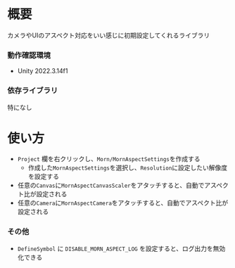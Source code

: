 # 概要

カメラやUIのアスペクト対応をいい感じに初期設定してくれるライブラリ

### 動作確認環境

- Unity 2022.3.14f1

### 依存ライブラリ

特になし

# 使い方

- `Project` 欄を右クリックし、`Morn/MornAspectSettings`を作成する
    - 作成した`MornAspectSettings`を選択し、`Resolution`に設定したい解像度を設定する
- 任意の`Canvas`に`MornAspectCanvasScaler`をアタッチすると、自動でアスペクト比が設定される
- 任意の`Camera`に`MornAspectCamera`をアタッチすると、自動でアスペクト比が設定される

### その他

- `DefineSymbol` に `DISABLE_MORN_ASPECT_LOG` を設定すると、ログ出力を無効化できる
